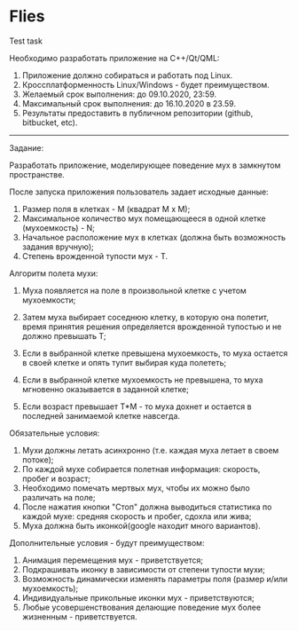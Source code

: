 # Flies
Test task

Необходимо разработать приложение на С++/Qt/QML:
1. Приложение должно собираться и работать под Linuх.
2. Кроссплатформенность Linux/Windows - будет преимуществом.
3. Желаемый срок выполнения: до 09.10.2020, 23:59.
4. Максимальный срок выполнения: до 16.10.2020 в 23.59.
5. Результаты предоставить в публичном репозитории (github, bitbucket, etc).

-----

Задание:

Разработать приложение, моделирующее поведение мух в замкнутом пространстве.

После запуска приложения пользователь задает исходные данные:

1. Размер поля в клетках - M (квадрат M x M);
2. Максимальное количество мух помещающееся в одной клетке (мухоемкость) - N;
3. Начальное расположение мух в клетках (должна быть возможность задания вручную);
4. Степень врожденной тупости мух - T.

Алгоритм полета мухи:
1. Муха появляется на поле в произвольной клетке с учетом мухоемкости;
2. Затем муха выбирает соседнюю клетку, в которую она полетит, время принятия решения определяется врожденной тупостью и не должно превышать T;
3. Если в выбранной клетке превышена мухоемкость, то муха остается в своей клетке и опять тупит выбирая куда полететь;

4. Если в выбранной клетке мухоемкость не превышена, то муха мгновенно оказывается в заданной клетке;

5. Если возраст превышает T*M - то муха дохнет и остается в последней занимаемой клетке навсегда.


Обязательные условия:
1. Мухи должны летать асинхронно (т.е. каждая муха летает в своем потоке);
2. По каждой мухе собирается полетная информация: скорость, пробег и возраст;
3. Необходимо помечать мертвых мух, чтобы их можно было различать на поле;
4. После нажатия кнопки "Стоп" должна выводиться статистика по каждой мухе: средняя скорость и пробег, сдохла или жива;
5. Муха должна быть иконкой(google находит много вариантов).

Дополнительные условия - будут преимуществом:
1. Анимация перемещения мух - приветствуется;
2. Подкрашивать иконку в зависимости от степени тупости мухи;
3. Возможность динамически изменять параметры поля (размер и/или мухоемкость);
4. Индивидуальные прикольные иконки мух - приветствуются;
5. Любые усовершенствования делающие поведение мух более жизненным - приветствуется.
